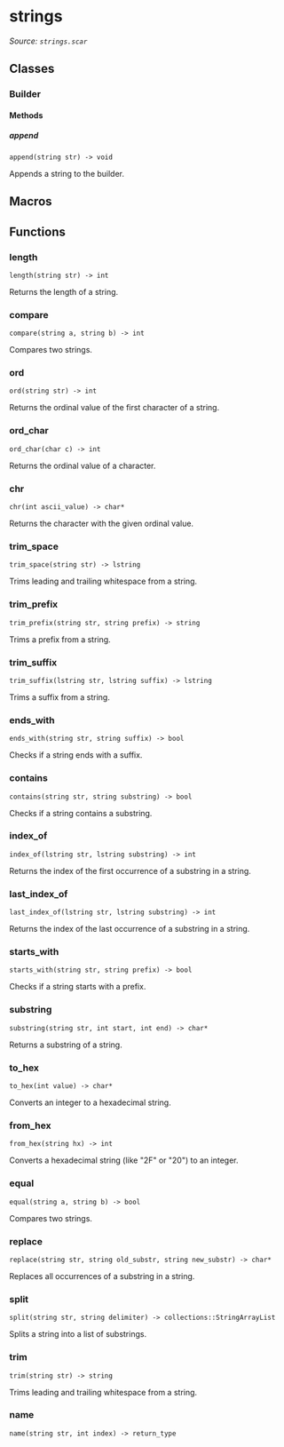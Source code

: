 # strings

_Source: `strings.scar`_

## Classes

### Builder

#### Methods

##### append

`append(string str) -> void`

Appends a string to the builder.

## Macros

## Functions

### length

`length(string str) -> int`

Returns the length of a string.

### compare

`compare(string a, string b) -> int`

Compares two strings.

### ord

`ord(string str) -> int`

Returns the ordinal value of the first character of a string.

### ord_char

`ord_char(char c) -> int`

Returns the ordinal value of a character.

### chr

`chr(int ascii_value) -> char*`

Returns the character with the given ordinal value.

### trim_space

`trim_space(string str) -> lstring`

Trims leading and trailing whitespace from a string.

### trim_prefix

`trim_prefix(string str, string prefix) -> string`

Trims a prefix from a string.

### trim_suffix

`trim_suffix(lstring str, lstring suffix) -> lstring`

Trims a suffix from a string.

### ends_with

`ends_with(string str, string suffix) -> bool`

Checks if a string ends with a suffix.

### contains

`contains(string str, string substring) -> bool`

Checks if a string contains a substring.

### index_of

`index_of(lstring str, lstring substring) -> int`

Returns the index of the first occurrence of a substring in a string.

### last_index_of

`last_index_of(lstring str, lstring substring) -> int`

Returns the index of the last occurrence of a substring in a string.

### starts_with

`starts_with(string str, string prefix) -> bool`

Checks if a string starts with a prefix.

### substring

`substring(string str, int start, int end) -> char*`

Returns a substring of a string.

### to_hex

`to_hex(int value) -> char*`

Converts an integer to a hexadecimal string.

### from_hex

`from_hex(string hx) -> int`

Converts a hexadecimal string (like "2F" or "20") to an integer.

### equal

`equal(string a, string b) -> bool`

Compares two strings.

### replace

`replace(string str, string old_substr, string new_substr) -> char*`

Replaces all occurrences of a substring in a string.

### split

`split(string str, string delimiter) -> collections::StringArrayList`

Splits a string into a list of substrings.

### trim

`trim(string str) -> string`

Trims leading and trailing whitespace from a string.

### name

`name(string str, int index) -> return_type`

